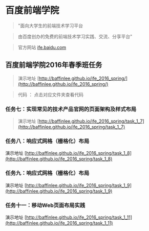 # 百度前端学院

> "面向大学生的前端技术学习平台

> 由百度创办的免费的前端技术学习实践、交流、分享平台" 

> 官方网站 [ife.baidu.com](http://ife.baidu.com)

## 百度前端学院2016年春季班任务
> 演示地址 [http://baffinlee.github.io/ife_2016_spring/](http://baffinlee.github.io/ife_2016_spring/)

> 代码 ： 点击对应文件夹查看代码

### 任务七：实现常见的技术产品官网的页面架构及样式布局
> 演示地址 [http://baffinlee.github.io/ife_2016_spring/task_1_7](http://baffinlee.github.io/ife_2016_spring/task_1_7)

### 任务八：响应式网格（栅格化）布局
演示地址 [http://baffinlee.github.io/ife_2016_spring/task_1_8](http://baffinlee.github.io/ife_2016_spring/task_1_8)

### 任务九：响应式网格（栅格化）布局
演示地址 [http://baffinlee.github.io/ife_2016_spring/task_1_9](http://baffinlee.github.io/ife_2016_spring/task_1_9)

### 任务十一：移动Web页面布局实践
演示地址 [http://baffinlee.github.io/ife_2016_spring/task_1_11](http://baffinlee.github.io/ife_2016_spring/task_1_11)
